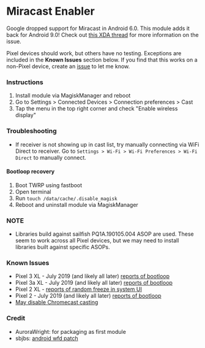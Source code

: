 # Miracast Enabler
Google dropped support for Miracast in Android 6.0.  This module adds it back
for Android 9.0!  Check out [this XDA thread][1] for more information on the
issue.

Pixel devices should work, but others have no testing. Exceptions are included
in the __Known Issues__ section below. If you find that this
works on a non-Pixel device, create an [issue][2] to let me know.

### Instructions
1. Install module via MagiskManager and reboot
2. Go to Settings > Connected Devices > Connection preferences > Cast
3. Tap the menu in the top right corner and check "Enable wireless display"

### Troubleshooting
* If receiver is not showing up in cast list, try manually connecting via WiFi
  Direct to receiver. Go to `Settings > Wi-Fi > Wi-Fi Preferences > Wi-Fi Direct`
  to manually connect.

#### Bootloop recovery
1. Boot TWRP using fastboot
1. Open terminal
1. Run `touch /data/cache/.disable_magisk`
1. Reboot and uninstall module via MagiskManager

### NOTE
* Libraries build against sailfish PQ1A.190105.004 ASOP are used. These seem to
work across all Pixel devices, but we may need to install libraries built
against specific ASOPs.

### Known Issues
* Pixel 3 XL - July 2019 (and likely all later) [reports of bootloop][4]
* Pixel 3a XL - July 2019 (and likely all later) [reports of bootloop][5]
* Pixel 2 XL - [reports of random freeze in system UI][6]
* Pixel 2 - July 2019 (and likely all later) [reports of bootloop][7]
* [May disable Chromecast casting][8]

### Credit 
* AuroraWright: for packaging as first module
* sbjbs: [android wfd patch][3]

[1]: https://forum.xda-developers.com/pixel/how-to/guide-how-to-enable-miracast-pixel-t3888780
[2]: https://github.com/crass/miracast-enabler/issues
[3]: https://github.com/sbjbs/android-wfd-patch
[4]: https://forum.xda-developers.com/showpost.php?p=79916775&postcount=41
[5]: https://forum.xda-developers.com/showpost.php?p=79918252&postcount=42
[6]: https://forum.xda-developers.com/showpost.php?p=79470385&postcount=32
[7]: https://forum.xda-developers.com/showpost.php?p=79825775&postcount=37
[8]: https://forum.xda-developers.com/showpost.php?p=79551854&postcount=35
